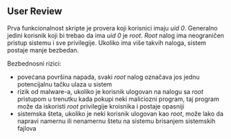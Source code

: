 ## User Review
Prva funkcionalnost skripte je provera koji korisnici imaju *uid 0*. Generalno jedini korisnik koji bi trebao da ima *uid 0* je *root*. *Root* nalog ima neograničen pristup sistemu i sve privilegije. Ukoliko ima više takvih naloga, sistem postaje manje bezbedan. 

Bezbednosni rizici:
- povećana površina napada, svaki *root* nalog označava jos jednu potencijalnu tačku ulaza u sistem
- rizik od malware-a, ukoliko je korisnik ulogovan na nalogu sa *root* pristupom u trenutku kada pokupi neki maliciozni program, taj program može da iskoristi *root* privilegije kroisnika i postaje opasniji
- sistemska šteta, ukoliko je neki korisnik ulogovan kao *root*, može lako da napravi namernu ili nenamernu štetu na sistemu brisanjem sistemskih fajlova
